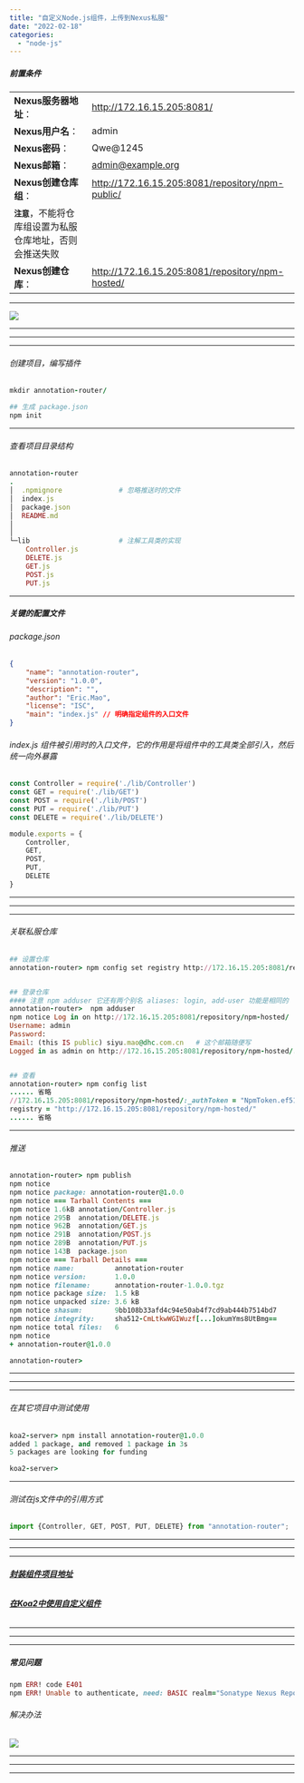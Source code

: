 ```yaml
---
title: "自定义Node.js组件，上传到Nexus私服"
date: "2022-02-18"
categories: 
  - "node-js"
---
```


##### 前置条件

|  |  |
| :-- | :-- |
| **Nexus服务器地址**： | http://172.16.15.205:8081/ |
| **Nexus用户名**： | admin |
| **Nexus密码**： | Qwe@1245 |
| **Nexus邮箱**： | admin@example.org |
| **Nexus创建仓库组**： | http://172.16.15.205:8081/repository/npm-public/  
**`注意`**，不能将仓库组设置为私服仓库地址，否则会推送失败 |
| **Nexus创建仓库**： | http://172.16.15.205:8081/repository/npm-hosted/ |

* * *

[![](http://qiniu.dev-share.top/image/nexus-lib.png)](http://qiniu.dev-share.top/image/nexus-lib.png)

* * *

* * *

* * *

###### 创建项目，编写插件

```ruby
mkdir annotation-router/

## 生成 package.json
npm init

```

* * *

###### 查看项目目录结构

```ruby
annotation-router
.
│  .npmignore              # 忽略推送时的文件
│  index.js
│  package.json
│  README.md
│
│
└─lib                      # 注解工具类的实现
    Controller.js
    DELETE.js
    GET.js
    POST.js
    PUT.js


```

* * *

##### 关键的配置文件

###### package.json

```json
{
    "name": "annotation-router",
    "version": "1.0.0",
    "description": "",
    "author": "Eric.Mao",
    "license": "ISC",
    "main": "index.js" // 明确指定组件的入口文件
}

```

###### index.js 组件被引用时的入口文件，它的作用是将组件中的工具类全部引入，然后统一向外暴露

```javascript
const Controller = require('./lib/Controller')
const GET = require('./lib/GET')
const POST = require('./lib/POST')
const PUT = require('./lib/PUT')
const DELETE = require('./lib/DELETE')

module.exports = {
    Controller,
    GET,
    POST,
    PUT,
    DELETE
}

```

* * *

* * *

* * *

###### 关联私服仓库

```ruby
## 设置仓库
annotation-router> npm config set registry http://172.16.15.205:8081/repository/npm-hosted/


## 登录仓库
#### 注意 npm adduser 它还有两个别名 aliases: login, add-user 功能是相同的
annotation-router>  npm adduser
npm notice Log in on http://172.16.15.205:8081/repository/npm-hosted/
Username: admin
Password:
Email: (this IS public) siyu.mao@dhc.com.cn   # 这个邮箱随便写
Logged in as admin on http://172.16.15.205:8081/repository/npm-hosted/.


## 查看
annotation-router> npm config list
...... 省略
//172.16.15.205:8081/repository/npm-hosted/:_authToken = "NpmToken.ef515ad7-0ba3-3eec-928e-8e27691d270d"
registry = "http://172.16.15.205:8081/repository/npm-hosted/"
...... 省略

```

* * *

###### 推送

```ruby
annotation-router> npm publish
npm notice
npm notice package: annotation-router@1.0.0
npm notice === Tarball Contents ===
npm notice 1.6kB annotation/Controller.js
npm notice 295B  annotation/DELETE.js
npm notice 962B  annotation/GET.js
npm notice 291B  annotation/POST.js
npm notice 289B  annotation/PUT.js
npm notice 143B  package.json
npm notice === Tarball Details ===
npm notice name:          annotation-router
npm notice version:       1.0.0
npm notice filename:      annotation-router-1.0.0.tgz
npm notice package size:  1.5 kB
npm notice unpacked size: 3.6 kB
npm notice shasum:        9bb108b33afd4c94e50ab4f7cd9ab444b7514bd7
npm notice integrity:     sha512-CmLtkwWGIWuzf[...]okumYms8UtBmg==
npm notice total files:   6
npm notice
+ annotation-router@1.0.0

annotation-router>

```

* * *

* * *

* * *

###### 在其它项目中测试使用

```ruby
koa2-server> npm install annotation-router@1.0.0
added 1 package, and removed 1 package in 3s
5 packages are looking for funding

koa2-server>

```

* * *

###### 测试在js文件中的引用方式

```javascript
import {Controller, GET, POST, PUT, DELETE} from "annotation-router";

```

* * *

* * *

* * *

###### **[封装组件项目地址](https://gitee.com/eric-mao/annotation-router "封装组件项目地址")**

###### **[在Koa2中使用自定义组件](https://gitee.com/eric-mao/koa2-server/tree/component-extraction "在Koa2中使用自定义组件")**

* * *

* * *

* * *

##### 常见问题

```ruby
npm ERR! code E401
npm ERR! Unable to authenticate, need: BASIC realm="Sonatype Nexus Repository Manager"

```

###### 解决办法

[![](http://qiniu.dev-share.top/image/nexus-security-realms.png)](http://qiniu.dev-share.top/image/nexus-security-realms.png)

* * *

* * *

* * *
